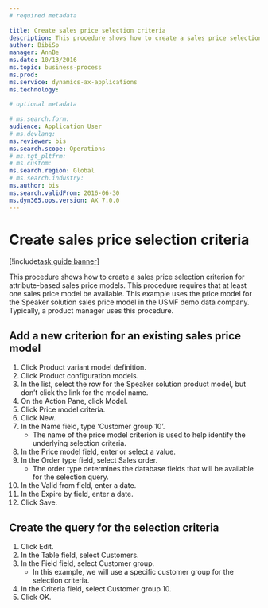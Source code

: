 ```yaml
--- 
# required metadata 
 
title: Create sales price selection criteria
description: This procedure shows how to create a sales price selection criterion for attribute-based sales price models. 
author: BibiSp
manager: AnnBe 
ms.date: 10/13/2016
ms.topic: business-process 
ms.prod:  
ms.service: dynamics-ax-applications 
ms.technology:  
 
# optional metadata 
 
# ms.search.form:   
audience: Application User 
# ms.devlang:  
ms.reviewer: bis
ms.search.scope: Operations 
# ms.tgt_pltfrm:  
# ms.custom:  
ms.search.region: Global
# ms.search.industry: 
ms.author: bis
ms.search.validFrom: 2016-06-30 
ms.dyn365.ops.version: AX 7.0.0 
---
```

# Create sales price selection criteria

[!include[task guide banner](../../includes/task-guide-banner.md)]

This procedure shows how to create a sales price selection criterion for attribute-based sales price models. This procedure requires that at least one sales price model be available. This example uses the price model for the Speaker solution sales price model in the USMF demo data company. Typically, a product manager uses this procedure.


## Add a new criterion for an existing sales price model
1. Click Product variant model definition.
2. Click Product configuration models.
3. In the list, select the row for the Speaker solution product model, but don’t click the link for the model name.
4. On the Action Pane, click Model.
5. Click Price model criteria.
6. Click New.
7. In the Name field, type ‘Customer group 10’.
    * The name of the price model criterion is used to help identify the underlying selection criteria.  
8. In the Price model field, enter or select a value.
9. In the Order type field, select Sales order.
    * The order type determines the database fields that will be available for the selection query.  
10. In the Valid from field, enter a date.
11. In the Expire by field, enter a date.
12. Click Save.

## Create the query for the selection criteria
1. Click Edit.
2. In the Table field, select Customers. 
3. In the Field field, select Customer group.
    * In this example, we will use a specific customer group for the selection criteria.  
4. In the Criteria field, select Customer group 10. 
5. Click OK.

